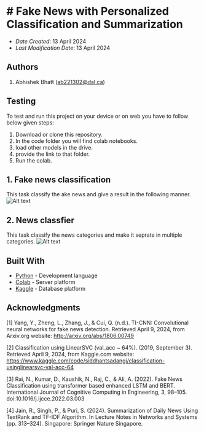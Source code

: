 # # Fake News with Personalized Classification and Summarization

- _Date Created_: 13 April 2024
- _Last Modification Date_: 13 April 2024

## Authors

1. Abhishek Bhatt (<ab221302@dal.ca>) 

## Testing

To test and  run this project on your device or on web you have to follow below given steps:

1. Download or clone this repository.
2. In the code folder you will find colab notebooks. 
3. load other models in the drive.
4. provide the  link to that folder.
5. Run the colab. 

## 1. Fake news classification 
This task classify the ake news and give a result in the following manner. 
![Alt text](https://drive.google.com/file/d/1giVKABqKPrDGI6G3D6FWSWJka5PEQ5Oc/view?usp=drive_link)

## 2. News classfier 
This task classify the news categories and make it seprate in multiple categories. 
![Alt text](https://drive.google.com/file/d/1vOTfGyaSBAz_GqociuMbgZh5jGNsbPCE/view?usp=drive_link)
 
## Built With

- [Python](https://www.python.org/) - Development language
- [Colab](https://colab.google/) - Server platform
- [Kaggle](https://www.kaggle.com/) - Database platform


## Acknowledgments

[1] Yang, Y., Zheng, L., Zhang, J., & Cui, Q. (n.d.). TI-CNN: Convolutional neural networks for fake
news detection. Retrieved April 9, 2024, from Arxiv.org website: http://arxiv.org/abs/1806.00749

[2] Classification using LinearSVC (val_acc ~ 64%). (2019, September 3). Retrieved April 9, 2024,
from Kaggle.com website: https://www.kaggle.com/code/siddhantsadangi/classification-usinglinearsvc-val-acc-64

[3] Rai, N., Kumar, D., Kaushik, N., Raj, C., & Ali, A. (2022). Fake News Classification using
transformer based enhanced LSTM and BERT. International Journal of Cognitive Computing in
Engineering, 3, 98–105. doi:10.1016/j.ijcce.2022.03.003

[4] Jain, R., Singh, P., & Puri, S. (2024). Summarization of Daily News Using TextRank and TF-IDF
Algorithm. In Lecture Notes in Networks and Systems (pp. 313–324). Singapore: Springer Nature
Singapore.